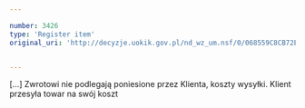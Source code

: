 ```yaml
---

number: 3426
type: 'Register item'
original_uri: 'http://decyzje.uokik.gov.pl/nd_wz_um.nsf/0/068559C8CB72E99FC1257A4C002AF3BC?OpenDocument'


---
```


[...] Zwrotowi nie podlegają poniesione przez Klienta, koszty wysyłki. Klient przesyła towar na swój koszt
